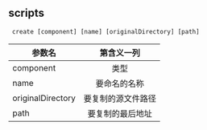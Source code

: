 ## scripts
```javascript
 create [component] [name] [originalDirectory] [path]
```

| 参数名      | 第含义一列     | 
| ---------- | :-----------:  | 
| component     | 类型     | 
| name     | 要命名的名称     | 
| originalDirectory     | 要复制的源文件路径     | 
| path     | 要复制的最后地址     | 